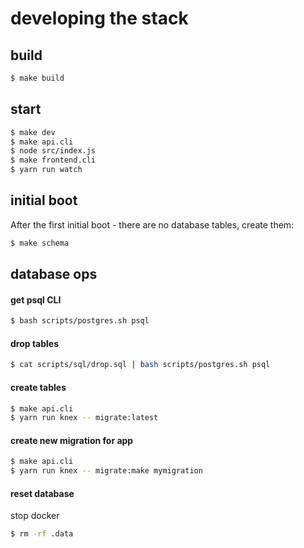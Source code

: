 # developing the stack

## build

```bash
$ make build
```

## start

```bash
$ make dev
$ make api.cli
$ node src/index.js
$ make frontend.cli
$ yarn run watch
```

## initial boot

After the first initial boot - there are no database tables, create them:

```bash
$ make schema
```

## database ops

#### get psql CLI

```bash
$ bash scripts/postgres.sh psql
```

#### drop tables

```bash
$ cat scripts/sql/drop.sql | bash scripts/postgres.sh psql
```

#### create tables

```bash
$ make api.cli
$ yarn run knex -- migrate:latest
```

#### create new migration for app

```bash
$ make api.cli
$ yarn run knex -- migrate:make mymigration
```

#### reset database

stop docker

```bash
$ rm -rf .data
```
